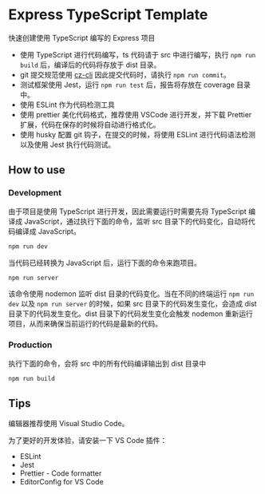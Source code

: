 # Express TypeScript Template

快速创建使用 TypeScript 编写的 Express 项目

- 使用 TypeScript 进行代码编写，ts 代码请于 src 中进行编写，执行 `npm run build` 后，编译后的代码将存放于 dist 目录。
- git 提交规范使用 [cz-cli](https://github.com/commitizen/cz-cli) 因此提交代码时，请执行 `npm run commit`。
- 测试框架使用 Jest，运行 `npm run test` 后，报告将存放在 coverage 目录中。
- 使用 ESLint 作为代码检测工具
- 使用 prettier 美化代码格式，推荐使用 VSCode 进行开发，并下载 Prettier 扩展，代码在保存的时候将自动进行格式化。
- 使用 husky 配置 git 钩子，在提交的时候，将使用 ESLint 进行代码语法检测以及使用 Jest 执行代码测试。

## How to use

### Development

由于项目是使用 TypeScript 进行开发，因此需要运行时需要先将 TypeScript 编译成 JavaScript，通过执行下面的命令，监听 src 目录下的代码变化，自动将代码编译成 JavaScript。

```bash
npm run dev
```

当代码已经转换为 JavaScript 后，运行下面的命令来跑项目。

```bash
npm run server
```

该命令使用 nodemon 监听 dist 目录的代码变化。当在不同的终端运行 `npm run dev` 以及 `npm run server` 的时候，如果 src 目录下的代码发生变化，会造成 dist 目录下的代码发生变化。dist 目录下的代码发生变化会触发 nodemon 重新运行项目，从而来确保当前运行的代码是最新的代码。

### Production

执行下面的命令，会将 src 中的所有代码编译输出到 dist 目录中

```bash
npm run build
```

## Tips

编辑器推荐使用 Visual Studio Code。

为了更好的开发体验，请安装一下 VS Code 插件：

- ESLint
- Jest
- Prettier - Code formatter
- EditorConfig for VS Code
